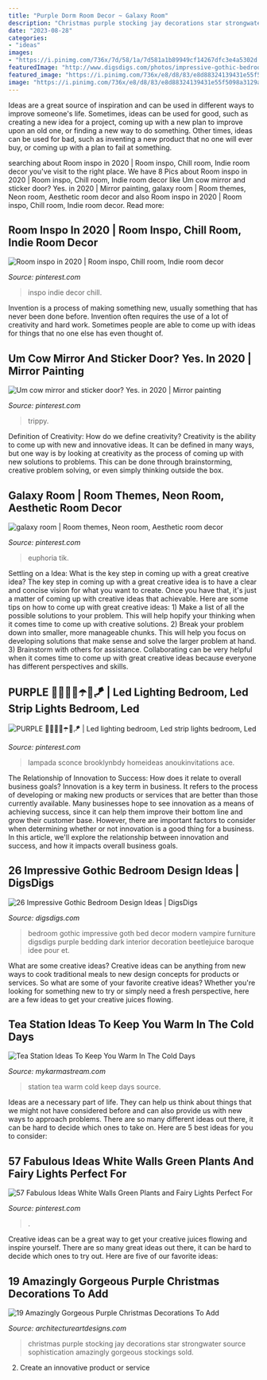 ```yaml
---
title: "Purple Dorm Room Decor ~ Galaxy Room"
description: "Christmas purple stocking jay decorations star strongwater source sophistication amazingly gorgeous stockings sold"
date: "2023-08-28"
categories:
- "ideas"
images:
- "https://i.pinimg.com/736x/7d/58/1a/7d581a1b89949cf14267dfc3e4a5302d.jpg"
featuredImage: "http://www.digsdigs.com/photos/impressive-gothic-bedroom-designs-19.jpg"
featured_image: "https://i.pinimg.com/736x/e8/d8/83/e8d88324139431e55f5098a3129aeff7.jpg"
image: "https://i.pinimg.com/736x/e8/d8/83/e8d88324139431e55f5098a3129aeff7.jpg"
---
```



Ideas are a great source of inspiration and can be used in different ways to improve someone's life. Sometimes, ideas can be used for good, such as creating a new idea for a project, coming up with a new plan to improve upon an old one, or finding a new way to do something. Other times, ideas can be used for bad, such as inventing a new product that no one will ever buy, or coming up with a plan to fail at something.

	

		
searching about Room inspo in 2020 | Room inspo, Chill room, Indie room decor you've visit to the right place. We have 8 Pics about Room inspo in 2020 | Room inspo, Chill room, Indie room decor like Um cow mirror and sticker door? Yes. in 2020 | Mirror painting, galaxy room | Room themes, Neon room, Aesthetic room decor and also Room inspo in 2020 | Room inspo, Chill room, Indie room decor. Read more:
		
    
## Room Inspo In 2020 | Room Inspo, Chill Room, Indie Room Decor

<img loading=lazy src="https://i.pinimg.com/736x/d9/4d/ae/d94daeea6be97a5e1294056672b2c5c1.jpg" onerror="this.onerror=null;this.src='https://tse1.mm.bing.net/th?id=OIP.i48Q457EASdW0sipg5q2vgHaNK&amp;pid=15.1';" alt="Room inspo in 2020 | Room inspo, Chill room, Indie room decor">

_Source: pinterest.com_

>inspo indie decor chill. 

	

Invention is a process of making something new, usually something that has never been done before. Invention often requires the use of a lot of creativity and hard work. Sometimes people are able to come up with ideas for things that no one else has even thought of.

    
## Um Cow Mirror And Sticker Door? Yes. In 2020 | Mirror Painting

<img loading=lazy src="https://i.pinimg.com/736x/e8/d8/83/e8d88324139431e55f5098a3129aeff7.jpg" onerror="this.onerror=null;this.src='https://tse3.mm.bing.net/th?id=OIP.05i21uGR-LD00-6vl0vCPgHaJ3&amp;pid=15.1';" alt="Um cow mirror and sticker door? Yes. in 2020 | Mirror painting">

_Source: pinterest.com_

>trippy. 

	

Definition of Creativity: How do we define creativity?
Creativity is the ability to come up with new and innovative ideas. It can be defined in many ways, but one way is by looking at creativity as the process of coming up with new solutions to problems. This can be done through brainstorming, creative problem solving, or even simply thinking outside the box.

    
## Galaxy Room | Room Themes, Neon Room, Aesthetic Room Decor

<img loading=lazy src="https://i.pinimg.com/736x/71/a9/cb/71a9cb6192827a1c446e8e37ae2b0e5c.jpg" onerror="this.onerror=null;this.src='https://tse1.mm.bing.net/th?id=OIP.p-7sf-pw6QPJavYMxjHTQwHaJ3&amp;pid=15.1';" alt="galaxy room | Room themes, Neon room, Aesthetic room decor">

_Source: pinterest.com_

>euphoria tik. 

	

Settling on a Idea: What is the key step in coming up with a great creative idea?
The key step in coming up with a great creative idea is to have a clear and concise vision for what you want to create. Once you have that, it's just a matter of coming up with creative ideas that achievable. Here are some tips on how to come up with great creative ideas: 1) Make a list of all the possible solutions to your problem. This will help hopify your thinking when it comes time to come up with creative solutions. 2) Break your problem down into smaller, more manageable chunks. This will help you focus on developing solutions that make sense and solve the larger problem at hand. 3) Brainstorm with others for assistance. Collaborating can be very helpful when it comes time to come up with great creative ideas because everyone has different perspectives and skills.

    
## PURPLE 💜😈👾🦄☂️🍆🪁 | Led Lighting Bedroom, Led Strip Lights Bedroom, Led

<img loading=lazy src="https://i.pinimg.com/736x/07/ae/8c/07ae8c160c48372dde9c366f40509846.jpg" onerror="this.onerror=null;this.src='https://tse3.mm.bing.net/th?id=OIP.yxs3Iu0YXTWzJ5QEeCgAtQHaMQ&amp;pid=15.1';" alt="PURPLE 💜😈👾🦄☂️🍆🪁 | Led lighting bedroom, Led strip lights bedroom, Led">

_Source: pinterest.com_

>lampada sconce brooklynbdy homeideas anoukinvitations ace. 

	

The Relationship of Innovation to Success: How does it relate to overall business goals?
Innovation is a key term in business. It refers to the process of developing or making new products or services that are better than those currently available. Many businesses hope to see innovation as a means of achieving success, since it can help them improve their bottom line and grow their customer base. However, there are important factors to consider when determining whether or not innovation is a good thing for a business. In this article, we'll explore the relationship between innovation and success, and how it impacts overall business goals.

    
## 26 Impressive Gothic Bedroom Design Ideas | DigsDigs

<img loading=lazy src="http://www.digsdigs.com/photos/impressive-gothic-bedroom-designs-19.jpg" onerror="this.onerror=null;this.src='https://tse4.mm.bing.net/th?id=OIP.-sDv1zyutlommrN2j01qZQHaE8&amp;pid=15.1';" alt="26 Impressive Gothic Bedroom Design Ideas | DigsDigs">

_Source: digsdigs.com_

>bedroom gothic impressive goth bed decor modern vampire furniture digsdigs purple bedding dark interior decoration beetlejuice baroque idee pour et. 

	

What are some creative ideas?
Creative ideas can be anything from new ways to cook traditional meals to new design concepts for products or services. So what are some of your favorite creative ideas? Whether you're looking for something new to try or simply need a fresh perspective, here are a few ideas to get your creative juices flowing.

    
## Tea Station Ideas To Keep You Warm In The Cold Days

<img loading=lazy src="https://mykarmastream.com/wp-content/uploads/2017/09/tea-station-2.jpg" onerror="this.onerror=null;this.src='https://tse1.mm.bing.net/th?id=OIP.PhWQnlD7LACfTudt2h25yAHaLM&amp;pid=15.1';" alt="Tea Station Ideas To Keep You Warm In The Cold Days">

_Source: mykarmastream.com_

>station tea warm cold keep days source. 

	

Ideas are a necessary part of life. They can help us think about things that we might not have considered before and can also provide us with new ways to approach problems. There are so many different ideas out there, it can be hard to decide which ones to take on. Here are 5 best ideas for you to consider: 

    
## 57 Fabulous Ideas White Walls Green Plants And Fairy Lights Perfect For

<img loading=lazy src="https://i.pinimg.com/736x/7d/58/1a/7d581a1b89949cf14267dfc3e4a5302d.jpg" onerror="this.onerror=null;this.src='https://tse4.mm.bing.net/th?id=OIP.ENJsR0N65H3wGPDW5DSbfwHaNJ&amp;pid=15.1';" alt="57 Fabulous Ideas White Walls Green Plants and Fairy Lights Perfect For">

_Source: pinterest.com_

>. 

	

Creative ideas can be a great way to get your creative juices flowing and inspire yourself. There are so many great ideas out there, it can be hard to decide which ones to try out. Here are five of our favorite ideas: 

    
## 19 Amazingly Gorgeous Purple Christmas Decorations To Add

<img loading=lazy src="https://www.architectureartdesigns.com/wp-content/uploads/2015/12/116-630x788.jpg" onerror="this.onerror=null;this.src='https://tse2.mm.bing.net/th?id=OIP.5AKilBPMgTeQzr8ABN11hQHaJQ&amp;pid=15.1';" alt="19 Amazingly Gorgeous Purple Christmas Decorations To Add">

_Source: architectureartdesigns.com_

>christmas purple stocking jay decorations star strongwater source sophistication amazingly gorgeous stockings sold. 

	

2. Create an innovative product or service 

